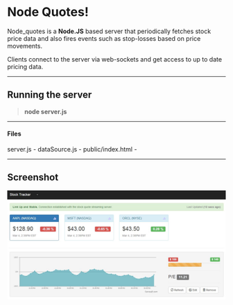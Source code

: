 Node Quotes!
===================

Node_quotes is a **Node.JS** based server that periodically fetches stock price data  and also fires events such as stop-losses based on price movements.

Clients connect to the server via web-sockets and get access to up to date pricing data.

----------


Running the server
-------------
> **node server.js**

--------
#### <i class="icon-file"></i> Files
server.js -
dataSource.js - 
public/index.html - 


----------


Screenshot
-------------------
![HTML client connected to a node_quotes server](https://raw.githubusercontent.com/anandvarma/node_quotes/master/doc/img/screen.JPG)
